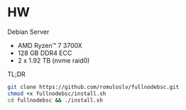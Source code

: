 # HW

Debian Server

<!-- TOC -->
- AMD Ryzen™ 7 3700X
- 128 GB DDR4 ECC
- 2 x 1.92 TB (nvme raid0)
<!-- TOC -->

TL;DR

```bash
git clone https://github.com/romuloslv/fullnodebsc.git
chmod +x fullnodebsc/install.sh
cd fullnodebsc && ./install.sh
```
